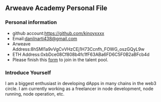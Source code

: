 ## Arweave Academy Personal File

### Personal information

- github account:https://github.com/kinoyxxxx 
- Email:danilnarti438@gmail.com
- Arweave Address:8hSMl1a9vVgCvVHzCEj1H73Ccnfh_FOWG_oszGQyL9w
- ETH Address:0xbDce08Cf808b4fc1fF63ABa6FD6C5F0B2aBFcb4d
- Please finish this [form](https://docs.google.com/forms/d/e/1FAIpQLSfWA5fIIcBgmRppm3jNz5vmf9Mai_QMVil-2pO4r7YKn_Zhtw/viewform?usp=sf_link) to join in the talent pool.

### Introduce Yourself
I am a biggest enthusiast in developing dApps in many chains in the web3 circle. I am currently working as a freelancer in node development, node running, node operation, etc.

